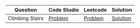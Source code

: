 | Question        | Code Studio                                                                                   | Leetcode                                                 | Solution                     |
| --------------- | --------------------------------------------------------------------------------------------- | -------------------------------------------------------- | ---------------------------- |
| Climbing Stairs | [Problem](https://www.codingninjas.com/studio/problems/count-ways-to-reach-nth-stairs_798650) | [Problem](https://leetcode.com/problems/climbing-stairs) | [Solution](ClimbStairs.java) |
